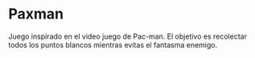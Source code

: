 # Paxman
Juego inspirado en el video juego de Pac-man. El objetivo es recolectar todos los puntos blancos mientras evitas el fantasma enemigo.
